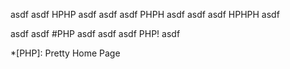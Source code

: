 asdf asdf HPHP asdf
asdf asdf PHPH asdf
asdf asdf HPHPH asdf

asdf asdf #PHP asdf
asdf asdf PHP! asdf

*[PHP]: Pretty Home Page